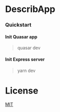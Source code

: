 # DescribApp


### Quickstart

#### Init Quasar app

> quasar dev 

#### Init Express server

> yarn dev 

# License
[MIT](http://www.google.com)
